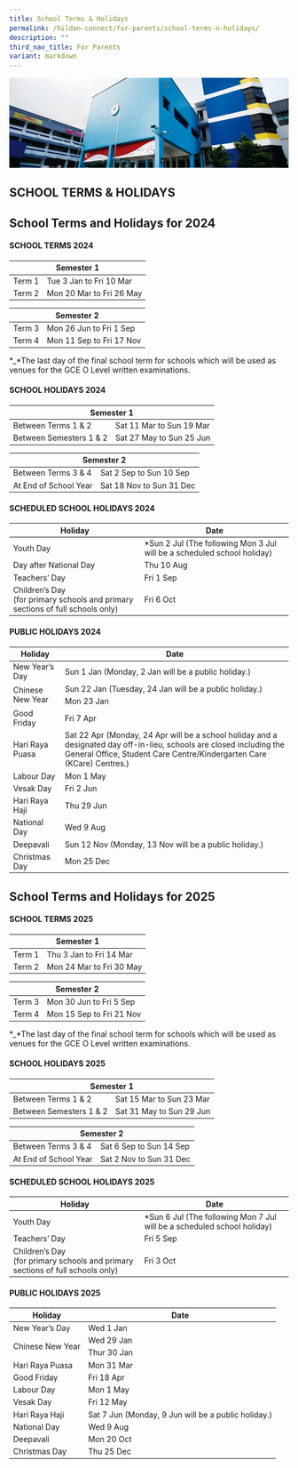 ```yaml
---
title: School Terms & Holidays
permalink: /hildan-connect/for-parents/school-terms-n-holidays/
description: ""
third_nav_title: For Parents
variant: markdown
---
```

![](/images/Information/Admin%20Forms%20Banner.jpg)

SCHOOL TERMS &amp; HOLIDAYS
-----------------------

School Terms and Holidays for 2024
----------------------------------

#### SCHOOL TERMS 2024


<table>
<thead>
  <tr>
    <th colspan="2">Semester 1</th>
  </tr>
</thead>
<tbody>
  <tr>
    <td>Term 1</td>
    <td>Tue 3 Jan to Fri 10 Mar</td>
  </tr>
  <tr>
    <td>Term 2</td>
    <td>Mon 20 Mar to Fri 26 May</td>
  </tr>
</tbody>
</table>

<table>
<thead>
  <tr>
    <th colspan="2">Semester 2</th>
  </tr>
</thead>
<tbody>
  <tr>
    <td>Term 3</td>
    <td>Mon 26 Jun to Fri 1 Sep</td>
  </tr>
  <tr>
    <td>Term 4</td>
    <td>Mon 11 Sep to Fri 17 Nov</td>
  </tr>
</tbody>
</table>

\*_\*The last day of the final school term for schools which will be used as venues for the GCE O Level written examinations.

#### SCHOOL HOLIDAYS 2024

<table>
<thead>
  <tr>
    <th colspan="2">Semester 1</th>
  </tr>
</thead>
<tbody>
  <tr>
    <td>Between Terms 1 &amp; 2</td>
    <td>Sat 11 Mar to Sun 19 Mar
</td>
  </tr>
  <tr>
    <td>Between Semesters 1 &amp; 2</td>
    <td>Sat 27 May to Sun 25 Jun</td>
  </tr>
</tbody>
</table>


<table>
<thead>
  <tr>
    <th colspan="2">Semester 2</th>
  </tr>
</thead>
<tbody>
  <tr>
    <td>Between Terms 3 &amp; 4</td>
    <td>Sat 2 Sep to Sun 10 Sep</td>
  </tr>
  <tr>
    <td>At End of School Year</td>
    <td>Sat 18 Nov to Sun 31 Dec</td>
  </tr>
</tbody>
</table>


#### SCHEDULED SCHOOL HOLIDAYS 2024

<table>
<thead>
  <tr>
    <th>Holiday</th>
    <th>Date</th>
  </tr>
</thead>
<tbody>
  <tr>
    <td>Youth Day</td>
    <td>*Sun 2 Jul
(The following Mon 3 Jul will be a scheduled school holiday)</td>
  </tr>
  <tr>
    <td>Day after National Day</td>
    <td>Thu 10 Aug
</td>
  </tr>
  <tr>
    <td>Teachers’ Day</td>
    <td>Fri 1 Sep
</td>
  </tr>
  <tr>
    <td>Children’s Day<br>(for primary schools and primary sections of full schools only)</td>
    <td>Fri 6 Oct</td>
  </tr>
</tbody>
</table>

#### PUBLIC HOLIDAYS 2024

<table>
<thead>
  <tr>
    <th>Holiday</th>
    <th>Date</th>
  </tr>
</thead>
<tbody>
  <tr>
    <td>New Year’s Day</td>
    <td>Sun 1 Jan (Monday, 2 Jan will be a public holiday.)
</td>
  </tr>
  <tr>
    <td rowspan="2">Chinese New Year</td>
    <td>Sun 22 Jan (Tuesday, 24 Jan will be a public holiday.)</td>
  </tr>
  <tr>
    <td>Mon 23 Jan </td>
  </tr>
  <tr>
    <td>Good Friday</td>
    <td>Fri 7 Apr</td>
  </tr>
  <tr>
    <td>Hari Raya Puasa</td>
    <td>Sat 22 Apr (Monday, 24 Apr will be a school holiday and a designated day off-in-lieu, schools are closed including the General Office, Student Care Centre/Kindergarten Care (KCare) Centres.)</td>
  </tr>
  <tr>
    <td>Labour Day</td>
    <td>Mon 1 May</td>
  </tr>
  <tr>
    <td>Vesak Day</td>
    <td>Fri 2 Jun</td>
  </tr>
  <tr>
    <td>Hari Raya Haji</td>
    <td>Thu 29 Jun</td>
  </tr>
  <tr>
    <td>National Day</td>
    <td>Wed 9 Aug</td>
  </tr>
  <tr>
    <td>Deepavali</td>
    <td>Sun 12 Nov (Monday, 13 Nov will be a public holiday.)</td>
  </tr>
  <tr>
    <td>Christmas Day</td>
    <td>Mon 25 Dec</td>
  </tr>
</tbody>
</table>

School Terms and Holidays for 2025
----------------------------------

#### SCHOOL TERMS 2025


<table>
<thead>
  <tr>
    <th colspan="2">Semester 1</th>
  </tr>
</thead>
<tbody>
  <tr>
    <td>Term 1</td>
    <td>Thu 3 Jan to Fri 14 Mar</td>
  </tr>
  <tr>
    <td>Term 2</td>
    <td>Mon 24 Mar to Fri 30 May</td>
  </tr>
</tbody>
</table>

<table>
<thead>
  <tr>
    <th colspan="2">Semester 2</th>
  </tr>
</thead>
<tbody>
  <tr>
    <td>Term 3</td>
    <td>Mon 30 Jun to Fri 5 Sep</td>
  </tr>
  <tr>
    <td>Term 4</td>
    <td>Mon 15 Sep to Fri 21 Nov</td>
  </tr>
</tbody>
</table>

\*_\*The last day of the final school term for schools which will be used as venues for the GCE O Level written examinations.

#### SCHOOL HOLIDAYS 2025

<table>
<thead>
  <tr>
    <th colspan="2">Semester 1</th>
  </tr>
</thead>
<tbody>
  <tr>
    <td>Between Terms 1 &amp; 2</td>
    <td>Sat 15 Mar to Sun 23 Mar
</td>
  </tr>
  <tr>
    <td>Between Semesters 1 &amp; 2</td>
    <td>Sat 31 May to Sun 29 Jun</td>
  </tr>
</tbody>
</table>


<table>
<thead>
  <tr>
    <th colspan="2">Semester 2</th>
  </tr>
</thead>
<tbody>
  <tr>
    <td>Between Terms 3 &amp; 4</td>
    <td>Sat 6 Sep to Sun 14 Sep</td>
  </tr>
  <tr>
    <td>At End of School Year</td>
    <td>Sat 2 Nov to Sun 31 Dec</td>
  </tr>
</tbody>
</table>


#### SCHEDULED SCHOOL HOLIDAYS 2025

<table>
<thead>
  <tr>
    <th>Holiday</th>
    <th>Date</th>
  </tr>
</thead>
<tbody>
  <tr>
    <td>Youth Day</td>
    <td>*Sun 6 Jul
(The following Mon 7 Jul will be a scheduled school holiday)</td>
  </tr>
  <tr>

  </tr>
  <tr>
    <td>Teachers’ Day</td>
    <td>Fri 5 Sep
</td>
  </tr>
  <tr>
    <td>Children’s Day<br>(for primary schools and primary sections of full schools only)</td>
    <td>Fri 3 Oct</td>
  </tr>
</tbody>
</table>

#### PUBLIC HOLIDAYS 2025

<table>
<thead>
  <tr>
    <th>Holiday</th>
    <th>Date</th>
  </tr>
</thead>
<tbody>
  <tr>
    <td>New Year’s Day</td>
    <td>Wed 1 Jan 
</td>
  </tr>
  <tr>
    <td rowspan="2">Chinese New Year</td>
    <td>Wed 29 Jan</td>
  </tr>
  <tr>
    <td>Thur 30 Jan </td>
  </tr>
  <tr>
    <td>Hari Raya Puasa</td>
    <td>Mon 31 Mar</td>
  </tr>
  <tr>
    <td>Good Friday</td>
    <td>Fri 18 Apr</td>
  </tr>
  <tr>
    <td>Labour Day</td>
    <td>Mon 1 May</td>
  </tr>
  <tr>
    <td>Vesak Day</td>
    <td>Fri 12 May</td>
  </tr>
  <tr>
    <td>Hari Raya Haji</td>
    <td>Sat 7 Jun (Monday, 9 Jun will be a public holiday.)</td>
  </tr>
  <tr>
    <td>National Day</td>
    <td>Wed 9 Aug</td>
  </tr>
  <tr>
    <td>Deepavali</td>
    <td>Mon 20 Oct </td>
  </tr>
  <tr>
    <td>Christmas Day</td>
    <td>Thu 25 Dec</td>
  </tr>
</tbody>
</table>